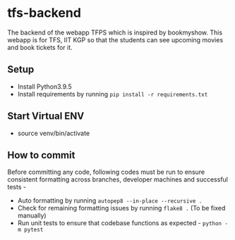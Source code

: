 # tfs-backend
The backend of the webapp TFPS which is inspired by bookmyshow. This webapp is for TFS, IIT KGP so that the students can see upcoming movies and book tickets for it.

## Setup
- Install Python3.9.5
- Install requirements by running `pip install -r requirements.txt`

## Start Virtual ENV
- source venv/bin/activate

## How to commit
Before committing any code, following codes must be run to ensure consistent formatting across branches, developer machines and successful tests -

- Auto formatting by running `autopep8 --in-place --recursive .`
- Check for remaining formatting issues by running `flake8 .` (To be fixed manually)
- Run unit tests to ensure that codebase functions as expected - `python -m pytest`